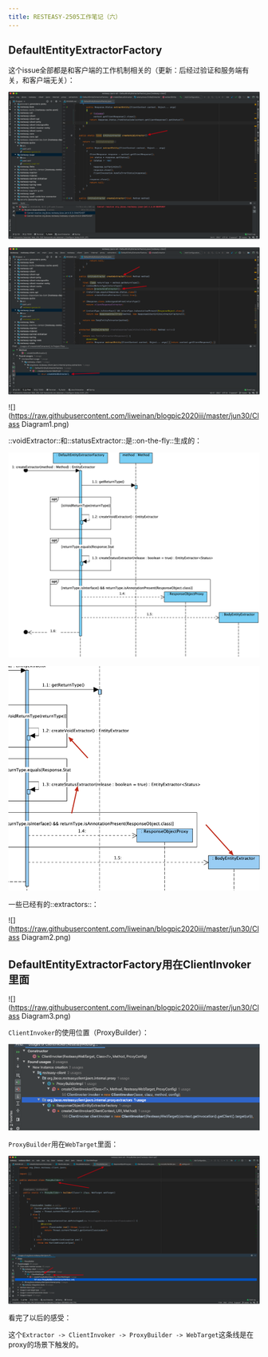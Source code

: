 ```yaml
---
title: RESTEASY-2505工作笔记（六）
---
```


## DefaultEntityExtractorFactory

这个issue全部都是和客户端的工作机制相关的（更新：后经过验证和服务端有关，和客户端无关）：

![](https://raw.githubusercontent.com/liweinan/blogpic2020iii/master/jun30/E16DAFBB-FA36-4F02-9842-BC2410653DFB.png)

![](https://raw.githubusercontent.com/liweinan/blogpic2020iii/master/jun30/5BD6E24A-C788-4972-80A9-CCCB173D709E.png)

![](https://raw.githubusercontent.com/liweinan/blogpic2020iii/master/jun30/Class Diagram1.png)

::voidExtractor::和::statusExtractor::是::on-the-fly::生成的：

![](https://raw.githubusercontent.com/liweinan/blogpic2020iii/master/jun30/org.jboss.resteasy.client.jaxrs.internal.proxy.extractors.DefaultEntityExtractorFactory.createExtractor(Method).png)

![](https://raw.githubusercontent.com/liweinan/blogpic2020iii/master/jun30/BA2F7430-4352-4A64-8DF5-8C1C6BBC4B9F.png)

一些已经有的::extractors::：

![](https://raw.githubusercontent.com/liweinan/blogpic2020iii/master/jun30/Class Diagram2.png)

## DefaultEntityExtractorFactory用在ClientInvoker里面

![](https://raw.githubusercontent.com/liweinan/blogpic2020iii/master/jun30/Class Diagram3.png)

`ClientInvoker`的使用位置（ProxyBuilder）：

![](https://raw.githubusercontent.com/liweinan/blogpic2020iii/master/jun30/87A2108D-4C5D-43C2-86FB-A5B0F2651056.png)

`ProxyBuilder`用在`WebTarget`里面：

![](https://raw.githubusercontent.com/liweinan/blogpic2020iii/master/jun30/CCBD325D-811F-4097-AE8F-4BB53D2AB286.png)

看完了以后的感受：

这个`Extractor -> ClientInvoker -> ProxyBuilder -> WebTarget`这条线是在proxy的场景下触发的。

